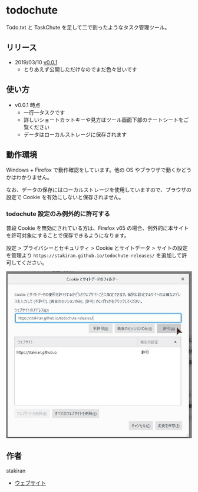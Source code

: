 # todochute
Todo.txt と TaskChute を足して二で割ったようなタスク管理ツール。

## リリース
- 2019/03/10 [v0.0.1](tool/v0.0.1/index.html)
  - とりあえず公開しただけなのでまだ色々甘いです

## 使い方
- v0.0.1 時点
  - 一行一タスクです
  - 詳しいショートカットキーや見方はツール画面下部のチートシートをご覧ください
  - データはローカルストレージに保存されます

## 動作環境
Windows + Firefox で動作確認をしています。他の OS やブラウザで動くかどうかはわかりません。

なお、データの保存にはローカルストレージを使用していますので、ブラウザの設定で Cookie を有効にしないと保存されません。

### todochute 設定のみ例外的に許可する
普段 Cookie を無効にされている方は、Firefox v65 の場合、例外的に本サイトを許可対象にすることで保存できるようになります。

設定 > プライバシーとセキュリティ > Cookie とサイトデータ > サイトの設定を管理より `https://stakiran.github.io/todochute-releases/` を追加して許可してください。

![howto_enable_localstorage_firefox.jpg](img/howto_enable_localstorage_firefox.jpg)

## 作者
stakiran

- [ウェブサイト](https://stakiran.github.io/stakiran/)
